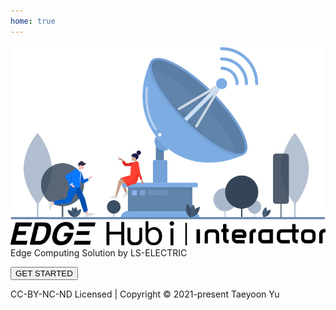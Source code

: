 ```yaml
---
home: true
---
```


<div class="home-container">
  <img src="./img/invalid-name.svg" alt="main-logo">
  <img src="./img/loginlogo-interactor.svg" alt="interactor-logo">

  <div class="home-text">Edge Computing Solution by LS-ELECTRIC</div>

  <button onclick="location.href='md/introduction/guide'">GET STARTED</button>
  
  <div class="copyright">CC-BY-NC-ND Licensed | Copyright © 2021-present Taeyoon Yu</div>
</div>
